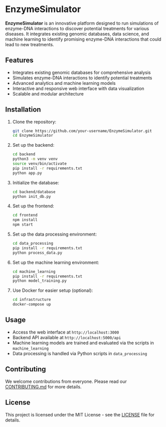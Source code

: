 # EnzymeSimulator

**EnzymeSimulator** is an innovative platform designed to run simulations of enzyme-DNA interactions to discover potential treatments for various diseases. It integrates existing genomic databases, data science, and machine learning to identify promising enzyme-DNA interactions that could lead to new treatments.

## Features

- Integrates existing genomic databases for comprehensive analysis
- Simulates enzyme-DNA interactions to identify potential treatments
- Advanced analytics and machine learning models
- Interactive and responsive web interface with data visualization
- Scalable and modular architecture

## Installation

1. Clone the repository:
    ```bash
    git clone https://github.com/your-username/EnzymeSimulator.git
    cd EnzymeSimulator
    ```

2. Set up the backend:
    ```bash
    cd backend
    python3 -m venv venv
    source venv/bin/activate
    pip install -r requirements.txt
    python app.py
    ```

3. Initialize the database:
    ```bash
    cd backend/database
    python init_db.py
    ```

4. Set up the frontend:
    ```bash
    cd frontend
    npm install
    npm start
    ```

5. Set up the data processing environment:
    ```bash
    cd data_processing
    pip install -r requirements.txt
    python process_data.py
    ```

6. Set up the machine learning environment:
    ```bash
    cd machine_learning
    pip install -r requirements.txt
    python model_training.py
    ```

7. Use Docker for easier setup (optional):
    ```bash
    cd infrastructure
    docker-compose up
    ```

## Usage

- Access the web interface at `http://localhost:3000`
- Backend API available at `http://localhost:5000/api`
- Machine learning models are trained and evaluated via the scripts in `machine_learning`
- Data processing is handled via Python scripts in `data_processing`

## Contributing

We welcome contributions from everyone. Please read our [CONTRIBUTING.md](CONTRIBUTING.md) for more details.

## License

This project is licensed under the MIT License - see the [LICENSE](LICENSE) file for details.
